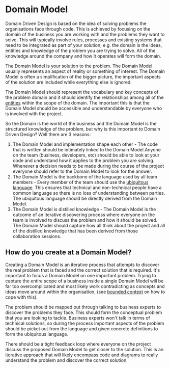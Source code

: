 # Domain Model

Domain Driven Design is based on the idea of solving problems the organisations face through code. This is achieved by focusing on the domain of the business you are working with and the problems they want to solve. This will typically involve rules, processes and existing systems that need to be integrated as part of your solution; e.g. the domain is the ideas, entities and knowledge of the problem you are trying to solve. All of the knowledge around the company and how it operates will form the domain.

The Domain Model is your solution to the problem. The Domain Model usually represents an aspect of reality or something of interest. The Domain Model is often a simplification of the bigger picture, the important aspects of the solution are included while everything else is ignored.

The Domain Model should represent the vocabulary and key concepts of the problem domain and it should identify the relationships among all of the [entities](entities.md) within the scope of the domain. The important this is that the Domain Model should be accessible and understandable by everyone who is involved with the project.

So the Domain is the world of the business and the Domain Model is the structured knowledge of the problem, but why is this important to Domain Driven Design? Well there are 3 reasons:

1. The Domain Model and implementation shape each other - The code that is written should be intimately linked to the Domain Model.Anyone on the team (business, developers, etc) should be able to look at your code and understand how it applies to the problem you are solving. Whenever a decision needs to be made during the course of the project everyone should refer to the Domain Model to look for the answer.
2. The Domain Model is the backbone of the language used by all team members - Every member of the team should use the [ubiquitous language](ubiquitous-language.md). This ensures that technical and non-technical people have a common language so there is no loss of understanding between parties. The ubiquitous language should be directly derived from the Domain Model.
3. The Domain Model is distilled knowledge - The Domain Model is the outcome of an iterative discovering process where everyone on the team is involved to discuss the problem and how it should be solved. The Domain Model should capture how all think about the project and all of the distilled knowledge that has been derived from those collaboration sessions.

## How do you create at a Domain Model?

Creating a Domain Model is an iterative process that attempts to discover the real problem that is faced and the correct solution that is required. It's important to focus a Domain Model on one important problem. Trying to capture the entire scope of a business inside a single Domain Model will be far too overcomplicated and most likely work contradicting as concepts and ideas move around within the organisation, (see [bounded context](bounded_context.md) on how to cope with this).

The problem should be mapped out through talking to business experts to discover the problems they face. This should form the conceptual problem that you are looking to tackle. Business experts won't talk in terms of technical solutions, so during the process important aspects of the problem should be picket out from the language and given concrete definitions to form the ubiquitous language.

There should be a tight feedback loop where everyone on the project discuss the proposed Domain Model to get closer to the solution. This is an iterative approach that will likely encompass code and diagrams to really understand the problem and discover the correct solution.




